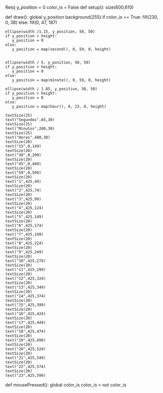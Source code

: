 Reloj
y_position = 0
color_is = False
def setup():
    size(600,610)
    
def draw():
    global y_position 
    background(255)
    if color_is == True:
       fill(230, 0, 38)
    else:
       fill(0, 47, 187)

    ellipse(width /1.15, y_position, 50, 50)
    if y_position > height:
       y_position = 0
    else:
       y_position = map(second(), 0, 59, 0, height)


    ellipse(width / 5, y_position, 50, 50)
    if y_position > height:
       y_position = 0
    else:
       y_position = map(minute(), 0, 59, 0, height)
       
    ellipse(width / 1.85, y_position, 50, 50)
    if y_position > height:
       y_position = 0
    else:
       y_position = map(hour(), 0, 23, 0, height)

    textSize(25)
    text("Segundos",65,30)
    textSize(25)
    text("Minutos",280,30)
    textSize(25)
    text("Horas",480,30)
    textSize(20)
    text("15",0,149)
    textSize(20)
    text("30",0,299)
    textSize(20)
    text("45",0,449)
    textSize(20)
    text("59",0,599)
    textSize(20)
    text("1",425,49)
    textSize(20)
    text("2",425,74)
    textSize(20)
    text("3",425,99)
    textSize(20)
    text("4",425,124)
    textSize(20)
    text("5",425,149)
    textSize(20)
    text("6",425,174)
    textSize(20)
    text("7",425,199)
    textSize(20)
    text("8",425,224)
    textSize(20)
    text("9",425,249)
    textSize(20)
    text("10",425,274)
    textSize(20)
    text("11",425,299)
    textSize(20)
    text("12",425,324)
    textSize(20)
    text("13",425,349)
    textSize(20)
    text("14",425,374)
    textSize(20)
    text("15",425,399)
    textSize(20)
    text("16",425,424)
    textSize(20)
    text("17",425,449)
    textSize(20)
    text("18",425,474)
    textSize(20)
    text("19",425,499)
    textSize(20)
    text("20",425,524)
    textSize(20)
    text("21",425,549)
    textSize(20)
    text("22",425,574)
    textSize(20)
    text("23",425,599)
def mousePressed():
    global color_is
    color_is = not color_is